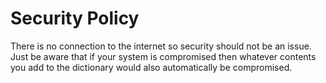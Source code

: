 # Security Policy

There is no connection to the internet so security should not be an issue. Just be aware that if your system is compromised then whatever contents you add to the dictionary would also automatically be compromised. 
